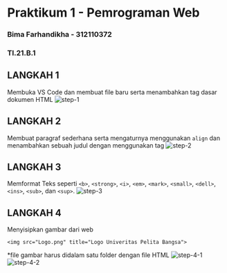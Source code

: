 # Praktikum 1 - Pemrograman Web
### Bima Farhandikha - 312110372
### TI.21.B.1

## LANGKAH 1

Membuka VS Code dan membuat file baru serta menambahkan tag dasar dokumen HTML
![step-1](https://i.imgur.com/YhYT6GF.png)

## LANGKAH 2
Membuat paragraf sederhana serta mengaturnya menggunakan `align` dan menambahkan sebuah judul dengan menggunakan tag 
![step-2](https://i.imgur.com/E3aVfv4.png)

## LANGKAH 3
Memformat Teks seperti `<b>`, `<strong>`, `<i>`, `<em>`, `<mark>`, `<small>`, `<dell>`, `<ins>`, `<sub>`, dan `<sup>`.
![step-3](https://i.imgur.com/xyDV8ji.png)

## LANGKAH 4
Menyisipkan gambar dari web 
```
<img src="Logo.png" title="Logo Univeritas Pelita Bangsa">
```
*file gambar harus didalam satu folder dengan file HTML
![step-4-1](https://i.imgur.com/Sr9EWof.png)
![step-4-2](https://i.imgur.com/TijUGvy.png)
